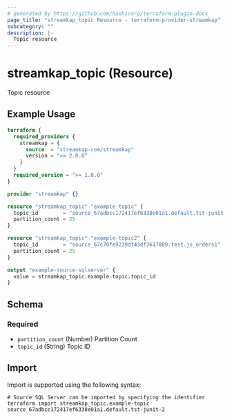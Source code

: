 ```yaml
---
# generated by https://github.com/hashicorp/terraform-plugin-docs
page_title: "streamkap_topic Resource - terraform-provider-streamkap"
subcategory: ""
description: |-
  Topic resource
---
```


# streamkap_topic (Resource)

Topic resource

## Example Usage

```terraform
terraform {
  required_providers {
    streamkap = {
      source  = "streamkap-com/streamkap"
      version = ">= 2.0.0"
    }
  }
  required_version = ">= 1.0.0"
}

provider "streamkap" {}

resource "streamkap_topic" "example-topic" {
  topic_id        = "source_67adbcc172417ef6338e01a1.default.tst-junit-2"
  partition_count = 25
}

resource "streamkap_topic" "example-topic2" {
  topic_id        = "source_67c70fe9239df43df3617809.test.js_orders1"
  partition_count = 25
}

output "example-source-sqlserver" {
  value = streamkap_topic.example-topic.topic_id
}
```

<!-- schema generated by tfplugindocs -->
## Schema

### Required

- `partition_count` (Number) Partition Count
- `topic_id` (String) Topic ID

## Import

Import is supported using the following syntax:

```shell
# Source SQL Server can be imported by specifying the identifier
terraform import streamkap_topic.example-topic source_67adbcc172417ef6338e01a1.default.tst-junit-2
```
